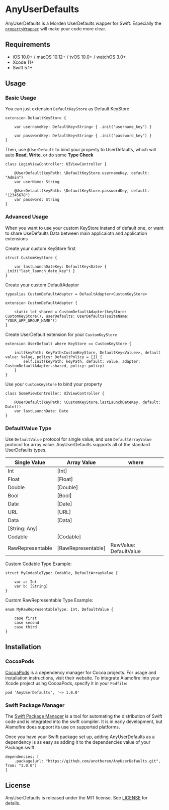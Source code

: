 # AnyUserDefaults

AnyUserDefaults is a Morden UserDefaults wapper for Swift. Especially the [`propertyWrapper`](https://github.com/apple/swift-evolution/blob/master/proposals/0258-property-wrappers.md) will make your code more clear.

## Requirements

- iOS 10.0+ / macOS 10.12+ / tvOS 10.0+ / watchOS 3.0+
- Xcode 11+
- Swift 5.1+

## Usage

### Basic Usage

You can just extension `DefaultKeyStore` as Default KeyStore
``` 
extension DefaultKeyStore {
    
    var usernameKey: DefaultKey<String> { .init("username_key") }

    var passwordKey: DefaultKey<String> { .init("password_key") }
}
```

Then, use `@UserDefault` to bind your property to UserDefaults, which will auto **Read**, **Write**, or do some **Type Check**
```
class LoginViewController: UIViewController {

    @UserDefault(keyPath: \DefaultKeyStore.usernameKey, default: "Admin")
    var userName: String

    @UserDetault(keyPath: \DefaultKeyStore.passwordKey, default: "12345678")
    var password: String
}
```

### Advanced Usage

When you want to use your custom KeyStore instand of default one, or want to share UseDefaults Data between main applicaiotn and application extensions

Create your custom KeyStore first
```
struct CustomKeyStore {

    var lastLaunchDateKey: DefaultKey<Date> { .init("last_launch_date_key") }
}
```

Create your custom DefaultAdaptor
```
typealias CustomDefaultAdapter = DefaultAdapter<CustomKeyStore>

extension CustomDefaultAdapter {
    
    static let shared = CustomDefaultAdapter(keyStore: CustomKeyStore(), userDefaults: UserDefaults(suiteName: "YOUR_APP_GROUP_NAME"!)
}
```

Create UserDefault extension for your `CustomKeyStore`
```
extension UserDefault where KeyStore == CustomKeyStore {
    
    init(keyPath: KeyPath<CustomKeyStore, DefaultKey<Value>>, default value: Value, policy: DefaultPolicy = []) {
        self.init(keyPath: keyPath, default: value, adapter: CustomDefaultAdapter.shared, policy: policy)
    }
}
```

Use your `CustomKeyStore` to bind your property
```
class SomeViewController: UIViewController {

    @UserDefault(keyPath: \CustomKeyStore.lastLaunchDateKey, default: Date())
    var lastLaunchDate: Date
}
```

### DefaultValue Type

Use `DefaultValue` protocol for single value, and use `DefaultArrayValue` protocol for array value. AnyUserDefaults supports all of the standard UserDefaults types.

| Single Value |  Array Value | where |
| ------------ | ------------ | ----- |
| Int          | [Int]        |       |
| Float        | [Float]      |       |
| Double       | [Double]     |       |
| Bool         | [Bool]       |       |
| Date         | [Date]       |       |
| URL          | [URL]        |       |
| Data         | [Data]       |       |
| [String: Any]|              |       |
| Codable      | [Codable]    |       |
| RawRepresentable| [RawRepresentable]| RawValue: DefaultValue |

Custom Codable Type Example:
```
struct MyCodableType: Codable, DefaultArrayValue {

    var a: Int
    var b: [String]
}
```

Custom RawRepresentable Type Example:
```
enum MyRawRepresentableType: Int, DefaultValue {

    case first
    case second
    case third
}
```

## Installation

### CocoaPods

[CocoaPods](https://cocoapods.org) is a dependency manager for Cocoa projects. For usage and installation instructions, visit their website. To integrate Alamofire into your Xcode project using CocoaPods, specify it in your `Podfile`:

```
pod 'AnyUserDefaults', '~> 1.0.0'
```

### Swift Package Manager

The [Swift Package Manager](https://swift.org/package-manager/) is a tool for automating the distribution of Swift code and is integrated into the swift compiler. It is in early development, but Alamofire does support its use on supported platforms.

Once you have your Swift package set up, adding AnyUserDefaults as a dependency is as easy as adding it to the dependencies value of your Package.swift.

```
dependencies: [
    .package(url: "https://github.com/anotheren/AnyUserDefaults.git", from: "1.0.0")
]
```

## License

AnyUserDefaults is released under the MIT license. See [LICENSE](./LICENSE) for details.
